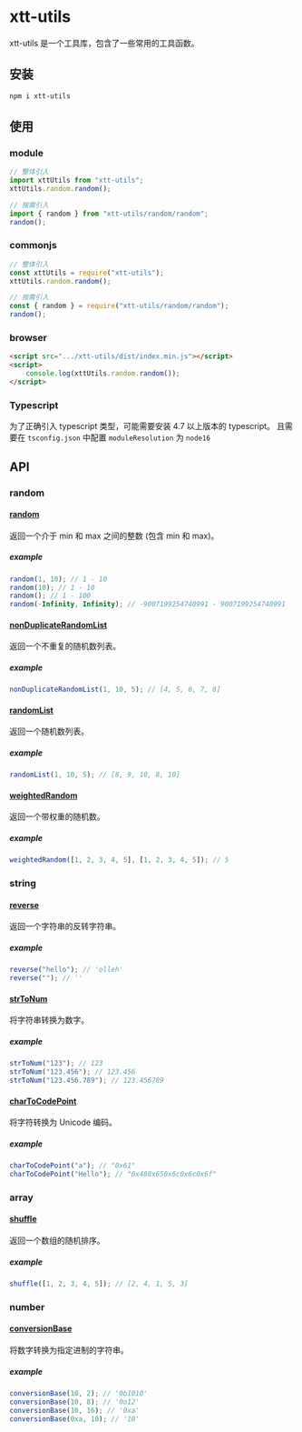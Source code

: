 # xtt-utils

xtt-utils 是一个工具库，包含了一些常用的工具函数。

## 安装

```bash
npm i xtt-utils
```

## 使用

### module

```javascript
// 整体引入
import xttUtils from "xtt-utils";
xttUtils.random.random();

// 按需引入
import { random } from "xtt-utils/random/random";
random();
```

### commonjs

```javascript
// 整体引入
const xttUtils = require("xtt-utils");
xttUtils.random.random();

// 按需引入
const { random } = require("xtt-utils/random/random");
random();
```

### browser

```html
<script src=".../xtt-utils/dist/index.min.js"></script>
<script>
	console.log(xttUtils.random.random());
</script>
```

### Typescript

为了正确引入 typescript 类型，可能需要安装 4.7 以上版本的 typescript。
且需要在 `tsconfig.json` 中配置 `moduleResolution` 为 `node16`

## API

### random

#### [random](./docs/api/random/random.md)

返回一个介于 min 和 max 之间的整数 (包含 min 和 max)。

##### example

```javascript
random(1, 10); // 1 - 10
random(10); // 1 - 10
random(); // 1 - 100
random(-Infinity, Infinity); // -9007199254740991 - 9007199254740991
```

#### [nonDuplicateRandomList](./docs/api/random/nonDuplicateRandomList.md)

返回一个不重复的随机数列表。

##### example

```javascript
nonDuplicateRandomList(1, 10, 5); // [4, 5, 6, 7, 8]
```

#### [randomList](./docs/api/random/randomList.md)

返回一个随机数列表。

##### example

```javascript
randomList(1, 10, 5); // [8, 9, 10, 8, 10]
```

#### [weightedRandom](./docs/api/random/weightedRandom.md)

返回一个带权重的随机数。

##### example

```javascript
weightedRandom([1, 2, 3, 4, 5], [1, 2, 3, 4, 5]); // 5
```

### string

#### [reverse](./docs/api/string/reverse.md)

返回一个字符串的反转字符串。

##### example

```javascript
reverse("hello"); // 'olleh'
reverse(""); // ''
```

#### [strToNum](./docs/api/string/strTonum.md)

将字符串转换为数字。

##### example

```javascript
strToNum("123"); // 123
strToNum("123.456"); // 123.456
strToNum("123.456.789"); // 123.456789
```

#### [charToCodePoint](./docs/api/string/chartocodepoint.md)

将字符转换为 Unicode 编码。

##### example

```javascript
charToCodePoint("a"); // "0x61"
charToCodePoint("Hello"); // "0x480x650x6c0x6c0x6f"
```

### array

#### [shuffle](./docs/api/array/shuffle.md)

返回一个数组的随机排序。

##### example

```javascript
shuffle([1, 2, 3, 4, 5]); // [2, 4, 1, 5, 3]
```

### number

#### [conversionBase](./docs/api/number/conversionbase.md)

将数字转换为指定进制的字符串。

##### example

```javascript
conversionBase(10, 2); // '0b1010'
conversionBase(10, 8); // '0o12'
conversionBase(10, 16); // '0xa'
conversionBase(0xa, 10); // '10'
```

